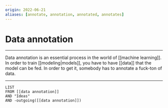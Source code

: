 ```yaml
---
origin: 2022-06-21
aliases: [annotate, annotation, annotated, annotates]
---
```

# Data annotation
---
Data annotation is an essential process in the world of [[machine learning]]. In order to train [[modeling|models]], you have to have [[data]] that the model can be fed. In order to get it, somebody has to annotate a fuck-ton of data. 

---
```dataview
LIST 
FROM [[data annotation]]
AND "Ideas"
AND -outgoing([[data annotation]])
```

